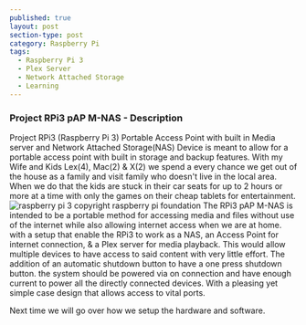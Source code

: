 ```yaml
---
published: true
layout: post
section-type: post
category: Raspberry Pi
tags:
  - Raspberry Pi 3
  - Plex Server
  - Network Attached Storage
  - Learning
---
```

### Project RPi3 pAP M-NAS - Description

   Project RPi3 (Raspberry Pi 3) Portable Access Point with built in Media server and Network Attached Storage(NAS) Device is meant to allow for a portable access point with built in storage and backup features.  With my Wife and Kids Lex(4), Mac(2) & X(2) we spend a every chance we get out of the house as a family and visit family who doesn't live in the local area.  When we do that the kids are stuck in their car seats for up to 2 hours or more at a time with only the games on their cheap tablets for entertainment.
   <img src="https://www.raspberrypi.org/wp-content/uploads/2016/02/Raspberry-Pi-3-top-down-web.jpg" alt="raspberry pi 3 copyright raspberry pi foundation" >
   The RPi3 pAP M-NAS is intended to be a portable method for accessing media and files without use of the internet while also allowing internet access when we are at home.  with a setup that enable the RPi3 to work as a NAS, an Access Point for internet connection, & a Plex server for media playback. This would allow multiple devices to have access to said content with very little effort.  The addition of an automatic shutdown button to have a one press shutdown button.  the system should be powered via on connection and have enough current to power all the directly connected devices.  With a pleasing yet simple case design that allows access to vital ports.
   
   Next time we will go over how we setup the hardware and software.